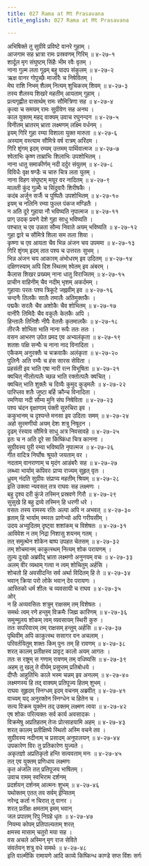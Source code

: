 ```yaml
---
title: 027 Rama at Mt Prasavana
title_english: 027 Rama at Mt Prasavana

---
```

अभिषिक्ते तु सुग्रीवे प्रविष्टे वानरे गुहाम् ।  
आजगाम सह भ्रात्रा रामः प्रस्रवणम् गिरिम् ॥ ४-२७-१  
शार्दूल मृग संघुष्टम् सिंहैः भीम रवैः वृतम् ।  
नाना गुल्म लता गूढम् बहु पादप संकुलम् ॥ ४-२७-२  
ऋक्ष वानर गोपुच्छैः मार्जारैः च निषेवितम् ।  
मेघ राशि निभम् शैलम् नित्यम् शुचिकरम् शिवम् ॥ ४-२७-३  
तस्य शैलस्य शिखरे महतीम् आयताम् गुहाम् ।  
प्रत्यगृह्णीत वासार्थम् रामः सौमित्रिणा सह ॥ ४-२७-४  
कृत्वा च समयम् रामः सुग्रीवेण सह अनघ ।  
काल युक्तम् महद् वाक्यम् उवाच रघुनन्दन ॥ ४-२७-५  
विनीतम् भ्रातरम् भ्राता लक्ष्मणम् लक्ष्मि वर्धनम् ।  
इयम् गिरि गुहा रम्या विशाला युक्त मारुता ॥ ४-२७-६  
अस्याम् वस्त्याम सौमित्रे वर्ष रात्रम् अरिंदम ।  
गिरि शृंगम् इदम् रम्यम् उत्तमम् पार्थिवात्मज ॥ ४-२७-७  
श्वेताभिः कृष्ण ताम्राभिः शिलाभिः उपशोभितम् ।  
नाना धातु समाकीर्णम् नदी दर्दुर संयुतम् ॥ ४-२७-८  
विविधैः वृक्ष षण्डैः च चारु चित्र लता युतम् ।  
नाना विहग संघुष्टम् मयूर वर नादितम् ॥ ४-२७-९  
मालती कुंद गुल्मैः च सिंदुवारैः शिरीषकैः ।  
कदंब अर्जुन सर्जैः च पुष्पितैः उपशोभितम् ॥ ४-२७-१०  
इयम् च नलिनि रम्या फुल्ल पंकज मण्डितैः ।  
न अति दूरे गुहाया नौ भविष्यति नृपात्मज ॥ ४-२७-११  
प्राग् उदक् प्रवणे देशे गुहा साधु भविष्यति ।  
पश्चात् च एव उन्नता सौम्य निवाते अयम् भविष्यति ॥ ४-२७-१२  
गुहा द्वारे च सौमित्रे शिला सम तला शिवा ।  
कृष्णा च एव आयता चैव भिन्न अंजन चय उपममा ॥ ४-२७-१३  
गिरि शृंगम् इदम् तात पश्य च उत्तरतः सुभम् ।  
भिन्न अंजन चय आकारम् अंभोधरम् इव उदितम् ॥ ४-२७-१४  
दक्षिणस्याम् अपि दिश स्थितम् श्वेतम् इव अंबरम् ।  
कैलास शिखर प्रख्यम् नाना धातु विराजितम् ॥ ४-२७-१५  
प्राचीन वाहिनीम् चैव नदीम् भृशम् अकर्दमम् ।  
गुहायाः परतः पश्य त्रिकूटे जह्नवीम् इव ॥ ४-२७-१६  
चन्दनैः तिलकैः सालैः तमालैः अतिमुक्तकैः ।  
पद्मकैः सरलैः चैव अशोकैः चैव शोभितम् ॥ ४-२७-१७  
वानीरैः तिमिदैः चैव वकुलैः केतकैः अपि ।  
हिन्तालैः तिनिशैः नीपैः वेतसैः कृतमालकैः ॥ ४-२७-१८  
तीरजैः शोभिता भाति नाना रूपैः ततः ततः ।  
वसन आभरण उपेत प्रमद एव अभ्यलंकृता ॥ ४-२७-१९  
शतशः पक्षि सन्घैः च नाना नाद विनादिता ।  
एकैकम् अनुरक्तैः च चक्रवाकैः अलंकृता ॥ ४-२७-२०  
पुलिनैः अति रम्यैः च हंस सारस सेविता ।  
प्रहसंती इव भाति एषा नारी रत्न विभूषिता ॥ ४-२७-२१  
क्वचित् नीलोत्पलैः च्छन्न भाति रक्तोत्पलैः क्वचित् ।  
क्वचित् भाति शुक्लैः च दिव्यैः कुमुद कुड्मलैः ॥ ४-२७-२२  
पारिप्लव शतैः जुष्टा बर्हि क्रौन्च विनादिता ।  
रमणिया नदी सौम्य मुनि संघ निषेविता ॥ ४-२७-२३  
पश्य चंदन वृक्षाणाम् पंक्ती सुरुचिरा इव ।  
ककुभानम् च दृश्यन्ते मनसा इव उदिताः समम् ॥ ४-२७-२४  
अहो सुरमणीयो अयम् देशः शत्रु निषूदन ।  
दृढम् रंस्याव सौमित्रे साधु अत्र निवसावहे ॥ ४-२७-२५  
इतः च न अति दूरे सा किष्किंधा चित्र कानना ।  
सुग्रीवस्य पुरी रम्या भविष्यति नृपात्मज ॥ ४-२७-२६  
गीत वादित्र निर्घोषः श्रूयते जयताम् वर ।  
नदताम् वानराणाम् च मृदंग आडंबरैः सह ॥ ४-२७-२७  
लब्ध्वा भार्याम् कपिवरः प्राप्य राज्यम् सुहृत् वृतः ।  
ध्रुवम् नंदति सुग्रीवः संप्राप्य महतीम् श्रियम् ॥ ४-२७-२८  
इति उक्त्वा न्यवसत् तत्र राघवः सह लक्ष्मणः ।  
बहु दृश्य दरी कुंजे तस्मिन् प्रस्रवणे गिरौ ॥ ४-२७-२९  
सुसुखे हि बहु द्रव्ये तस्मिन् हि धरणी धरे ।  
वसतः तस्य रामस्य रतिः अल्पा अपि न अभवत् ॥ ४-२७-३०  
हृताम् हि भार्याम् स्मरतः प्राणेभ्यो अपि गरीयसीम् ।  
उदय अभ्युदितम् दृष्ट्वा शशांकम् च विशेषतः ॥ ४-२७-३१  
आविवेश न तम् निद्रा निशासु शयनम् गतम् ।  
तत् समुत्थेन शोकेन बाष्प उपहत चेतसम् ॥ ४-२७-३२  
तम् शोचमानम् काकुत्स्थम् नित्यम् शोक परायणम् ।  
तुल्य दुःखो अब्रवीद् भ्राता लक्ष्मणो अनुनयम् वचः ॥ ४-२७-३३  
अलम् वीर व्यथाम् गत्वा न त्वम् शोचितुम् अर्हसि ।  
शोचतो हि अवसीदन्ति सर्व अर्था विदितम् हि ते ॥ ४-२७-३४  
भवान् क्रिया परो लोके भवान् देव परायणः ।  
आस्तिको धर्म शीलः च व्यवसायी च राघव ॥ ४-२७-३५  
ओर्  
न हि अव्यवसितः शत्रुम् राक्षसम् तम् विशेषतः ।  
समर्थः त्वम् रणे हन्तुम् विक्रमैः जिह्म कारिणम् ॥ ४-२७-३६  
समुन्मूलय शोकम् त्वम् व्यवसायम् स्थिरी कुरु ।  
ततः सपरिवारम् तम् राक्षसम् हन्तुम् अर्हसि ॥ ४-२७-३७  
पृथिवीम् अपि काकुत्स्थ ससागर वन अचलाम् ।  
परिवर्तयितुम् शक्तः किम् पुनः तम् हि रावणम् ॥ ४-२७-३८  
शरत् कालम् प्रतीक्षस्व प्रावृट् कालो अयम् आगतः ।  
ततः स राष्ट्रम् स गणाम् रावणम् तम् वधिष्यसि ॥ ४-२७-३९  
अहम् तु खलु ते वीर्यम् प्रसुप्तम् प्रतिबोधये ।  
दीप्तैः आहुतिभिः काले भस्म चन्नम् इव अनलम् ॥ ४-२७-४०  
लक्ष्मणस्य हि तद् वाक्यम् प्रतिपूज्य हितम् शुभम् ।  
राघवः सुहृदम् स्निग्धम् इदम् वचनम् अब्रवीत् ॥ ४-२७-४१  
वाच्यम् यद् अनुरक्तेन स्निग्धेन च हितेन च ।  
सत्य विक्रम युक्तेन तद् उक्तम् लक्ष्मण त्वया ॥ ४-२७-४२  
एष शोकः परित्यक्तः सर्व कार्य अवसादकः ।  
विक्रमेषु अप्रतिहतम् तेजः प्रोत्साहयामि अहम् ॥ ४-२७-४३  
शरत् कालम् प्रतीक्षिष्ये स्थितो अस्मि वचने तव ।  
सुग्रीवस्य नदीनाम् च प्रसादम् अनुपालयन् ॥ ४-२७-४४  
उपकारेण विरः तु प्रतिकारेण युज्यते ।  
अकृतज्ञो अप्रतिकृतो हन्ति सत्ववताम् मनः ॥ ४-२७-४५  
तत् एव युक्तम् प्रणिधाय लक्ष्मणः  
कृत अंजलि तत् प्रतिपूजय भाषितम् ।  
उवाच रामम् स्वभिराम दर्शनम्  
प्रदर्शयन् दर्शनम् आत्मनः शुभम् ॥ ४-२७-४६  
यथोक्तम् एतत् तव सर्वम् ईप्सितम्  
नरेन्द्र कर्ता न चिरात् तु वानर ।  
शरत् प्रतीक्षः क्षमताम् इमम् भवान्  
जल प्रपातम् रिपु निग्रहे धृतः ॥ ४-२७-४७  
नियम्य कोपम् प्रतिपाल्यताम् शरत्  
क्षमस्व मासाम् चतुरो मया सह ।  
वस अचले अस्मिन् मृग राज सेविते  
संवर्तयन् शत्रु वधे समर्थः ॥ ४-२७-४८  
इति वाल्मीकि रामायणे आदि काव्ये किष्किन्ध काण्डे सप्त विंशः सर्गः